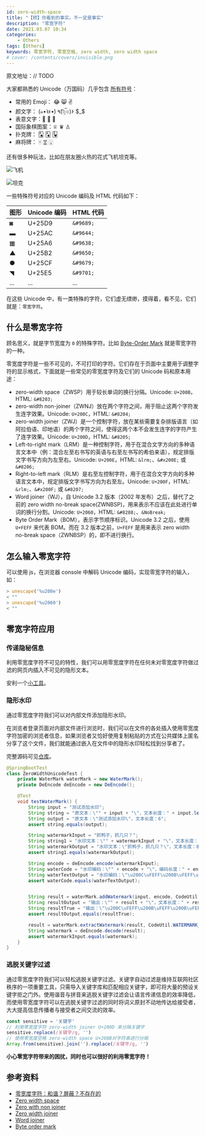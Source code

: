 ```yaml
---
id: zero-width-space
title: "【转】你看到的事实，不一定是事实"
description: "零宽字符"
date: 2021.03.07 10:34
categories:
    - Others
tags: [Others]
keywords: 零宽字符, 零宽空格, zero width, zero width space
# cover: /contents/covers/invisible.png
---
```


原文地址：// TODO

大家都熟悉的 Unicode（万国码）几乎包含 [所有符号](https://unicode-table.com/)：

* 常用的 Emoji： 😂 😸 ✌
* 颜文字：  (๑•̀ㅂ•́)  ٩(͡๏̯͡๏)۶ $_$
* 表意文字：𠁀 𡮘 𠆳 
* 国际象棋图案：♕ ♛ ♙
* 扑克牌： 🂡 🃁 🂳 
* 麻将牌： 🀄 🀝 🀇 

还有很多种玩法，比如在朋友圈火热的花式飞机坦克等。

![飞机](https://wyiyi.github.io/amber/contents/noseeunicode/huiji.jpg)

![坦克](https://wyiyi.github.io/amber/contents/noseeunicode/tanke.jpg)

一些特殊符号对应的 Unicode 编码及 HTML 代码如下：

| 图形                        |  Unicode 编码 |  HTML 代码  |
|  :-------                   |  :--------  |:---------- |
|    ◙                        |    U+25D9   |  `&#9689;` |
|    ▬                        |    U+25AC   |  `&#9644;` |
|    ▦                       |    U+25A6   |  `&#9638;` |
|    ▲                        |    U+25B2   |  `&#9650;` |
|    ●                        |    U+25CF   |  `&#9679;` |
|    ◥                       |    U+25E5   |  `&#9701;` |
|  ...                        |    ...      |   ...      |

在这些 Unicode 中，有一类特殊的字符，它们虚无缥缈，摸得着，看不见，它们就是：`零宽字符`。

## 什么是零宽字符

顾名思义，就是字节宽度为 `0` 的特殊字符。比如 [Byte-Order Mark](https://wyiyi.github.io/amber/2021/01/13/unicode/) 就是零宽字符的一种。

零宽度字符是一些不可见的，不可打印的字符。它们存在于页面中主要用于调整字符的显示格式，下面就是一些常见的零宽度字符及它们的 Unicode 码和原本用途：

- zero-width space（ZWSP）用于较长单词的换行分隔。Unicode: `U+200B`，HTML: `&#8203;`
- zero-width non-joiner（ZWNJ）放在两个字符之间，用于阻止这两个字符发生连字效果。Unicode: `U+200C`，HTML: `&#8204;`
- zero-width joiner（ZWJ）是一个控制字符，放在某些需要复杂排版语言（如阿拉伯语、印地语）的两个字符之间，使得这两个本不会发生连字的字符产生了连字效果。Unicode: `U+200D`，HTML: `&#8205;`
- Left-to-right mark（LRM）是一种控制字符，用于在混合文字方向的多种语言文本中（例：混合左至右书写的英语与右至左书写的希伯来语），规定排版文字书写方向为左至右。Unicode: `U+200E`，HTML: `&lrm;`、`&#x200E;` 或 `&#8206;`
- Right-to-left mark（RLM）是右至左控制字符，用于在混合文字方向的多种语言文本中，规定排版文字书写方向为右至左。Unicode: `U+200F`，HTML: `&rlm;`、`&#x200F;` 或 `&#8207;`
- Word joiner（WJ），自 Unicode 3.2 版本（2002 年发布）之后，替代了之前的 zero width no-break space(ZWNBSP)，用来表示不应该在此处进行单词的换行分割。Unicode: `U+2060`，HTML: `&#8288;`、`&NoBreak;`
- Byte Order Mark（BOM），表示字节顺序标识。Unicode 3.2 之后，使用 `U+FEFF` 来代表 BOM。而在 3.2 版本之前，`U+FEFF` 是用来表示 zero width no-break space（ZWNBSP）的，即不进行换行。

## 怎么输入零宽字符

可以使用 js，在浏览器 console 中解码 Unicode 编码，实现零宽字符的输入，如：

```js
> unescape('%u200e')
< "‎"
> unescape('%u2060')
< "⁠"
```

## 零宽字符应用

### 传递隐秘信息

利用零宽度字符不可见的特性，我们可以用零宽度字符在任何未对零宽度字符做过滤的网页内插入不可见的隐形文本。

安利一个[小工具](http://www.atoolbox.net/Tool.php?Id=829)。

### 隐形水印

通过零宽度字符我们可以对内部文件添加隐形水印。

在浏览者登录页面对内部文件进行浏览时，我们可以在文件的各处插入使用零宽度字符加密的浏览者信息，如果浏览者又恰好使用复制粘贴的方式在公共媒体上匿名分享了这个文件，我们就能通过嵌入在文件中的隐形水印轻松找到分享者了。

完整源码可见[仓库](https://github.com/wyiyi/bronze)。

```java
@SpringBootTest
class ZeroWidthUnicodeTest {
    private WaterMark waterMark = new WaterMark();
    private DeEncode deEncode = new DeEncode();

    @Test
    void testWaterMark() {
        String input = "测试添加水印";
        String string = "原文本：\"" + input + "\"，文本长度：" + input.length();
        String output = "原文本：\"测试添加水印\"，文本长度：6";
        assert string.equals(output);

        String watermarkInput = "抓鸭子，抓几只？";
        String string1 = "水印文本：\"" + watermarkInput + "\"，文本长度：" + watermarkInput.length();
        String watermarkOutput = "水印文本：\"抓鸭子，抓几只？\"，文本长度：8";
        assert string1.equals(watermarkOutput);

        String encode = deEncode.encode(watermarkInput);
        String waterCode = "水印编码：\"" + encode + "\"，编码长度：" + encode.length();
        String waterTextOutput = "水印编码：\"\u200C\uFEFF\u200B\uFEFF\u200B\uFEFF\u200C\uFEFF\u200C\uFEFF\u200C\uFEFF\u200B\uFEFF\u200C\uFEFF\u200B\uFEFF\u200C\uFEFF\u200C\uFEFF\u200B\uFEFF\u200C\uFEFF\u200C\uFEFF\u200B\uFEFF\u200B\uFEFF\u200B\uFEFF\u200C\uFEFF\u200C\uFEFF\u200B\uFEFF\u200B\uFEFF\u200B\uFEFF\u200B\uFEFF\u200C\uFEFF\u200C\uFEFF\u200C\uFEFF\u200B\uFEFF\u200C\uFEFF\u200B\uFEFF\u200B\uFEFF\u200C\uFEFF\u200B\uFEFF\u200C\uFEFF\u200B\uFEFF\u200C\uFEFF\u200B\uFEFF\u200B\uFEFF\u200C\uFEFF\u200B\uFEFF\u200B\uFEFF\u200C\uFEFF\u200B\uFEFF\u200C\uFEFF\u200B\uFEFF\u200C\uFEFF\u200C\uFEFF\u200C\uFEFF\u200C\uFEFF\u200B\uFEFF\u200B\uFEFF\u200B\uFEFF\u200B\uFEFF\u200B\uFEFF\u200B\uFEFF\u200B\uFEFF\u200B\uFEFF\u200C\uFEFF\u200C\uFEFF\u200C\uFEFF\u200C\uFEFF\u200B\uFEFF\u200B\uFEFF\u200C\uFEFF\u200C\uFEFF\u200C\uFEFF\u200B\uFEFF\u200B\uFEFF\u200C\uFEFF\u200C\uFEFF\u200C\uFEFF\u200B\uFEFF\u200C\uFEFF\u200B\uFEFF\u200C\uFEFF\u200C\uFEFF\u200B\uFEFF\u200C\uFEFF\u200C\uFEFF\u200B\uFEFF\u200B\uFEFF\u200C\uFEFF\u200B\uFEFF\u200C\uFEFF\u200B\uFEFF\u200C\uFEFF\u200C\uFEFF\u200C\uFEFF\u200B\uFEFF\u200B\uFEFF\u200B\uFEFF\u200B\uFEFF\u200C\uFEFF\u200C\uFEFF\u200C\uFEFF\u200C\uFEFF\u200C\uFEFF\u200C\uFEFF\u200B\uFEFF\u200C\uFEFF\u200B\uFEFF\u200C\uFEFF\u200C\uFEFF\u200B\uFEFF\u200B\uFEFF\u200B\uFEFF\u200B\uFEFF\u200B\uFEFF\u200C\uFEFF\u200B\uFEFF\u200C\uFEFF\u200B\uFEFF\u200C\uFEFF\u200B\uFEFF\u200B\uFEFF\u200B\uFEFF\u200B\uFEFF\u200B\uFEFF\u200B\uFEFF\u200B\uFEFF\u200B\uFEFF\u200C\uFEFF\u200C\uFEFF\u200C\uFEFF\u200B\uFEFF\u200B\uFEFF\u200B\uFEFF\u200B\uFEFF\u200B\uFEFF\"，编码长度：256";
        assert waterCode.equals(waterTextOutput);


        String result = waterMark.addWatermark(input, encode, CodeUtil.WATERMARK_POS_HEAD);
        String resultOutput = "输出：\"" + result + "\"，文本长度：" + result.length();
        String resultTrue = "输出：\"\u200C\uFEFF\u200B\uFEFF\u200B\uFEFF\u200C\uFEFF\u200C\uFEFF\u200C\uFEFF\u200B\uFEFF\u200C\uFEFF\u200B\uFEFF\u200C\uFEFF\u200C\uFEFF\u200B\uFEFF\u200C\uFEFF\u200C\uFEFF\u200B\uFEFF\u200B\uFEFF\u200B\uFEFF\u200C\uFEFF\u200C\uFEFF\u200B\uFEFF\u200B\uFEFF\u200B\uFEFF\u200B\uFEFF\u200C\uFEFF\u200C\uFEFF\u200C\uFEFF\u200B\uFEFF\u200C\uFEFF\u200B\uFEFF\u200B\uFEFF\u200C\uFEFF\u200B\uFEFF\u200C\uFEFF\u200B\uFEFF\u200C\uFEFF\u200B\uFEFF\u200B\uFEFF\u200C\uFEFF\u200B\uFEFF\u200B\uFEFF\u200C\uFEFF\u200B\uFEFF\u200C\uFEFF\u200B\uFEFF\u200C\uFEFF\u200C\uFEFF\u200C\uFEFF\u200C\uFEFF\u200B\uFEFF\u200B\uFEFF\u200B\uFEFF\u200B\uFEFF\u200B\uFEFF\u200B\uFEFF\u200B\uFEFF\u200B\uFEFF\u200C\uFEFF\u200C\uFEFF\u200C\uFEFF\u200C\uFEFF\u200B\uFEFF\u200B\uFEFF\u200C\uFEFF\u200C\uFEFF\u200C\uFEFF\u200B\uFEFF\u200B\uFEFF\u200C\uFEFF\u200C\uFEFF\u200C\uFEFF\u200B\uFEFF\u200C\uFEFF\u200B\uFEFF\u200C\uFEFF\u200C\uFEFF\u200B\uFEFF\u200C\uFEFF\u200C\uFEFF\u200B\uFEFF\u200B\uFEFF\u200C\uFEFF\u200B\uFEFF\u200C\uFEFF\u200B\uFEFF\u200C\uFEFF\u200C\uFEFF\u200C\uFEFF\u200B\uFEFF\u200B\uFEFF\u200B\uFEFF\u200B\uFEFF\u200C\uFEFF\u200C\uFEFF\u200C\uFEFF\u200C\uFEFF\u200C\uFEFF\u200C\uFEFF\u200B\uFEFF\u200C\uFEFF\u200B\uFEFF\u200C\uFEFF\u200C\uFEFF\u200B\uFEFF\u200B\uFEFF\u200B\uFEFF\u200B\uFEFF\u200B\uFEFF\u200C\uFEFF\u200B\uFEFF\u200C\uFEFF\u200B\uFEFF\u200C\uFEFF\u200B\uFEFF\u200B\uFEFF\u200B\uFEFF\u200B\uFEFF\u200B\uFEFF\u200B\uFEFF\u200B\uFEFF\u200B\uFEFF\u200C\uFEFF\u200C\uFEFF\u200C\uFEFF\u200B\uFEFF\u200B\uFEFF\u200B\uFEFF\u200B\uFEFF\u200B\uFEFF测试添加水印\"，文本长度：262";
        assert resultOutput.equals(resultTrue);

        result = waterMark.extractWatermark(result, CodeUtil.WATERMARK_POS_HEAD);
        String watermark = deEncode.decode(result);
        assert watermarkInput.equals(watermark);
    }
}
```

### 逃脱关键字过滤

通过零宽度字符我们可以轻松逃脱关键字过滤。关键字自动过滤是维持互联网社区秩序的一项重要工具，只需导入关键字库和匹配相应关键字，即可将大量的预设关键字拒之门外。使用谐音与拼音来逃脱关键字过滤会让语言传递信息的效率降低，而使用零宽度字符可以在逃脱关键字过滤的同时将词义原封不动地传达给接受者，大大提高信息传播者与接受者之间交流的效率。

```js
const sensitive = '关键字'
// 利用零宽度字符 zero-width joiner U+200D 来分隔关键字 
sensitive.replace(/关键字/g, '‍')
// 使用零宽度空格 zero-width space U+200B对字符串进行分隔
Array.from(sensitive).join('​').replace(/关键字/g, '')
```

**小心零宽字符带来的困扰，同时也可以很好的利用零宽字符！**

## 参考资料

* [零宽度字符：和谐？屏蔽？不存在的](https://juejin.cn/post/6844903669192720391)
* [Zero width space](https://en.wikipedia.org/wiki/Zero-width_space)
* [Zero with non joiner](https://en.wikipedia.org/wiki/Zero-width_non-joiner)
* [Zero width joiner](https://en.wikipedia.org/wiki/Zero-width_joiner)
* [Word joiner](https://en.wikipedia.org/wiki/Word_joiner)
* [Byte order mark](https://en.wikipedia.org/wiki/Byte_order_mark)